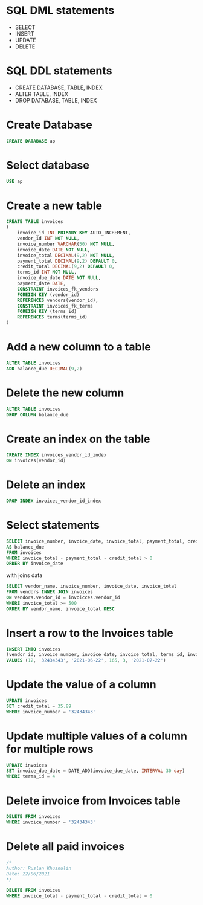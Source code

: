 # SQL DML statements

* SELECT
* INSERT
* UPDATE
* DELETE


# SQL DDL statements

* CREATE DATABASE, TABLE, INDEX
* ALTER TABLE, INDEX
* DROP DATABASE, TABLE, INDEX

# Create Database

``` sql
CREATE DATABASE ap 
```

# Select database
``` sql
USE ap
```

# Create a new table

``` sql
CREATE TABLE invoices
(
    invoice_id INT PRIMARY KEY AUTO_INCREMENT,
    vendor_id INT NOT NULL,
    invoice_number VARCHAR(50) NOT NULL,
    invoice_date DATE NOT NULL,
    invoice_total DECIMAL(9,2) NOT NULL,
    payment_total DECIMAL(9,2) DEFAULT 0,
    credit_total DECIMAL(9,2) DEFAULT 0,
    terms_id INT NOT NULL,
    invoice_due_date DATE NOT NULL,
    payment_date DATE,
    CONSTRAINT invoices_fk_vendors
    FOREIGN KEY (vendor_id)
    REFERENCES vendors(vendor_id),
    CONSTRAINT invoices_fk_terms
    FOREIGN KEY (terms_id)
    REFERENCES terms(terms_id)
)
```

# Add a new column to a table

``` sql
ALTER TABLE invoices
ADD balance_due DECIMAL(9,2)
```

# Delete the new column
``` sql
ALTER TABLE invoices
DROP COLUMN balance_due
```
# Create an index on the table

```sql
CREATE INDEX invoices_vendor_id_index
ON invoices(vendor_id)
```

# Delete an index
```sql
DROP INDEX invoices_vendor_id_index
``` 

# Select statements
```sql
SELECT invoice_number, invoice_date, invoice_total, payment_total, credit_total, invoice_total - payment_total - credit_total 
AS balance_due
FROM invoices
WHERE invoice_total - payment_total - credit_total > 0
ORDER BY invoice_date
```
with joins data
```sql
SELECT vendor_name, invoice_number, invoice_date, invoice_total
FROM vendors INNER JOIN invoices
ON vendors.vendor_id = invoicces.vendor_id
WHERE invoice_total >= 500
ORDER BY vendor_name, invoice_total DESC
```

# Insert a row to the Invoices table

```sql
INSERT INTO invoices
(vendor_id, invoice_number, invoice_date, invoice_total, terms_id, invoices_due_date)
VALUES (12, '32434343', '2021-06-22', 165, 3, '2021-07-22')
```
# Update the value of a column

```sql
UPDATE invoices
SET credit_total = 35.89
WHERE invoice_number = '32434343'
```
# Update multiple values of a column for multiple rows

```sql
UPDATE invoices
SET invoice_due_date = DATE_ADD(invoice_due_date, INTERVAL 30 day) 
WHERE terms_id = 4
```
# Delete invoice from Invoices table
```sql
DELETE FROM invoices
WHERE invoice_number = '32434343'
```
# Delete all paid invoices
```sql
/*
Author: Ruslan Khusnulin
Date: 22/06/2021
*/

DELETE FROM invoices
WHERE invoice_total - payment_total - credit_total = 0
```